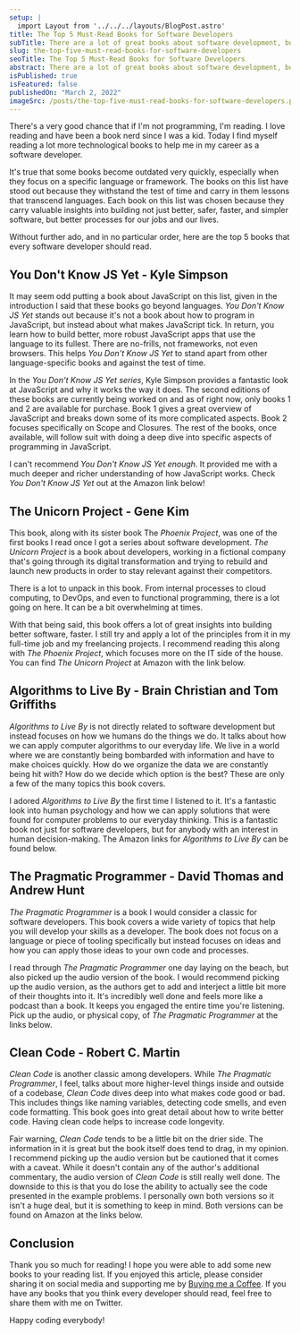 ```yaml
---
setup: |
  import Layout from '../../../layouts/BlogPost.astro'
title: The Top 5 Must-Read Books for Software Developers
subTitle: There are a lot of great books about software development, but these books are some that every developer should read!
slug: the-top-five-must-read-books-for-software-developers
seoTitle: The Top 5 Must-Read Books for Software Developers
abstract: There are a lot of great books about software development, but these books are some that every developer should read!
isPublished: true
isFeatured: false
publishedOn: "March 2, 2022"
imageSrc: /posts/the-top-five-must-read-books-for-software-developers.png
---
```


There's a very good chance that if I'm not programming, I'm reading. I love reading and have been a book nerd since I was a kid. Today I find myself reading a lot more technological books to help me in my career as a software developer.

It's true that some books become outdated very quickly, especially when they focus on a specific language or framework. The books on this list have stood out because they withstand the test of time and carry in them lessons that transcend languages. Each book on this list was chosen because they carry valuable insights into building not just better, safer, faster, and simpler software, but better processes for our jobs and our lives.

Without further ado, and in no particular order, here are the top 5 books that every software developer should read.

## You Don't Know JS Yet - Kyle Simpson

It may seem odd putting a book about JavaScript on this list, given in the introduction I said that these books go beyond languages. _You Don't Know JS Yet_ stands out because it's not a book about how to program in JavaScript, but instead about what makes JavaScript tick. In return, you learn how to build better, more robust JavaScript apps that use the language to its fullest. There are no-frills, not frameworks, not even browsers. This helps _You Don't Know JS Yet_ to stand apart from other language-specific books and against the test of time.

In the _You Don't Know JS Yet series_, Kyle Simpson provides a fantastic look at JavaScript and why it works the way it does. The second editions of these books are currently being worked on and as of right now, only books 1 and 2 are available for purchase. Book 1 gives a great overview of JavaScript and breaks down some of its more complicated aspects. Book 2 focuses specifically on Scope and Closures. The rest of the books, once available, will follow suit with doing a deep dive into specific aspects of programming in JavaScript.

I can't recommend _You Don't Know JS Yet enough_. It provided me with a much deeper and richer understanding of how JavaScript works. Check _You Don't Know JS Yet_ out at the Amazon link below!

<!-- <AffiliateLink
  imageSrc="//ws-na.amazon-adsystem.com/widgets/q?_encoding=UTF8&ASIN=B084DFZ6GW&Format=_SL160_&ID=AsinImage&MarketPlace=US&ServiceVersion=20070822&WS=1&tag=brockherion-20&language=en_US"
  ircSrc="https://ir-na.amazon-adsystem.com/e/ir?t=brockherion-20&language=en_US&l=li2&o=1&a=B084DFZ6GW"
>
  <div className="flex flex-col justify-between h-full">
    <div>
      <h4 className="font-bold tracking-widest">You Don't Know JS Yet</h4>
      <h5 className="ml-2">by Kyle Simpson</h5>
    </div>
    <div className="text-sm flex items-center space-x-4 mb-4">
      <a href="https://amzn.to/3C5v1ud" target="_blank">
        Physical Copy
      </a>
      <a href="https://amzn.to/3C5v1ud" target="_blank">
        Audiobook
      </a>
    </div>
  </div>
</AffiliateLink> -->

## The Unicorn Project - Gene Kim

This book, along with its sister book The _Phoenix Project_, was one of the first books I read once I got a series about software development. _The Unicorn Project_ is a book about developers, working in a fictional company that's going through its digital transformation and trying to rebuild and launch new products in order to stay relevant against their competitors.

There is a lot to unpack in this book. From internal processes to cloud computing, to DevOps, and even to functional programming, there is a lot going on here. It can be a bit overwhelming at times.

With that being said, this book offers a lot of great insights into building better software, faster. I still try and apply a lot of the principles from it in my full-time job and my freelancing projects. I recommend reading this along with _The Phoenix Project_, which focuses more on the IT side of the house. You can find _The Unicorn Project_ at Amazon with the link below.
<!-- 
<AffiliateLink
  imageSrc="//ws-na.amazon-adsystem.com/widgets/q?_encoding=UTF8&ASIN=1942788762&Format=_SL160_&ID=AsinImage&MarketPlace=US&ServiceVersion=20070822&WS=1&tag=brockherion-20&language=en_US"
  ircSrc="https://ir-na.amazon-adsystem.com/e/ir?t=brockherion-20&language=en_US&l=li2&o=1&a=1942788762"
>
  <div className="flex flex-col justify-between h-full">
    <div>
      <h4 className="font-bold tracking-widest">The Unicorn Project</h4>
      <h5 className="ml-2">by Gene Kim</h5>
    </div>
    <div className="text-sm flex items-center space-x-4 mb-4">
      <a href="https://amzn.to/3vyuKhX" target="_blank">
        Physical Copy
      </a>
      <a href="https://amzn.to/3vOj0s3" target="_blank">
        Audiobook
      </a>
    </div>
  </div>
</AffiliateLink> -->

## Algorithms to Live By - Brain Christian and Tom Griffiths

_Algorithms to Live By_ is not directly related to software development but instead focuses on how we humans do the things we do. It talks about how we can apply computer algorithms to our everyday life. We live in a world where we are constantly being bombarded with information and have to make choices quickly. How do we organize the data we are constantly being hit with? How do we decide which option is the best? These are only a few of the many topics this book covers.

I adored _Algorithms to Live By_ the first time I listened to it. It's a fantastic look into human psychology and how we can apply solutions that were found for computer problems to our everyday thinking. This is a fantastic book not just for software developers, but for anybody with an interest in human decision-making. The Amazon links for _Algorithms to Live By_ can be found below.

<!-- <AffiliateLink
  imageSrc="//ws-na.amazon-adsystem.com/widgets/q?_encoding=UTF8&ASIN=1250118360&Format=_SL160_&ID=AsinImage&MarketPlace=US&ServiceVersion=20070822&WS=1&tag=brockherion-20&language=en_US"
  ircSrc="https://ir-na.amazon-adsystem.com/e/ir?t=brockherion-20&language=en_US&l=li2&o=1&a=1250118360"
>
  <div className="flex flex-col justify-between h-full">
	<div>
	  <h4>Algorithms to Live By</h4>
	  <h5>by Brain Christian and Tom Griffiths</h5>
    </div>
    <div className="text-sm flex items-center space-x-4 mb-4">
      <a href="https://amzn.to/3vyuKhX" target="_blank">
        Physical Copy
      </a>
      <a href="https://amzn.to/3vOj0s3" target="_blank">
        Audiobook
      </a>
    </div>

  </div>
</AffiliateLink> -->

## The Pragmatic Programmer - David Thomas and Andrew Hunt

_The Pragmatic Programmer_ is a book I would consider a classic for software developers. This book covers a wide variety of topics that help you will develop your skills as a developer. The book does not focus on a language or piece of tooling specifically but instead focuses on ideas and how you can apply those ideas to your own code and processes.

I read through _The Pragmatic Programmer_ one day laying on the beach, but also picked up the audio version of the book. I would recommend picking up the audio version, as the authors get to add and interject a little bit more of their thoughts into it. It's incredibly well done and feels more like a podcast than a book. It keeps you engaged the entire time you're listening. Pick up the audio, or physical copy, of _The Pragmatic Programmer_ at the links below.

<!-- <AffiliateLink
  imageSrc="//ws-na.amazon-adsystem.com/widgets/q?_encoding=UTF8&ASIN=0135957052&Format=_SL160_&ID=AsinImage&MarketPlace=US&ServiceVersion=20070822&WS=1&tag=brockherion-20&language=en_US"
  ircSrc="https://ir-na.amazon-adsystem.com/e/ir?t=brockherion-20&language=en_US&l=li2&o=1&a=0135957052"
>
  <div className="flex flex-col justify-between h-full">
	<div>
	  <h4>The Pragmatic Programmer</h4>
	  <h5>by David Thomas and Andrew Hunt</h5>
    </div>
    <div className="text-sm flex items-center space-x-4 mb-4">
      <a href="https://amzn.to/3szpkl2" target="_blank">
        Physical Copy
      </a>
      <a href="https://amzn.to/3vuWvIp" target="_blank">
        Audiobook
      </a>
    </div>

  </div>
</AffiliateLink> -->

## Clean Code - Robert C. Martin

_Clean Code_ is another classic among developers. While _The Pragmatic Programmer_, I feel, talks about more higher-level things inside and outside of a codebase, _Clean Code_ dives deep into what makes code good or bad. This includes things like naming variables, detecting code smells, and even code formatting. This book goes into great detail about how to write better code. Having clean code helps to increase code longevity.

Fair warning, _Clean Code_ tends to be a little bit on the drier side. The information in it is great but the book itself does tend to drag, in my opinion. I recommend picking up the audio version but be cautioned that it comes with a caveat. While it doesn't contain any of the author's additional commentary, the audio version of _Clean Code_ is still really well done. The downside to this is that you do lose the ability to actually see the code presented in the example problems. I personally own both versions so it isn't a huge deal, but it is something to keep in mind. Both versions can be found on Amazon at the links below.

<!-- <AffiliateLink
  imageSrc="//ws-na.amazon-adsystem.com/widgets/q?_encoding=UTF8&ASIN=0132350882&Format=_SL160_&ID=AsinImage&MarketPlace=US&ServiceVersion=20070822&WS=1&tag=brockherion-20&language=en_US"
  ircSrc="https://ir-na.amazon-adsystem.com/e/ir?t=brockherion-20&language=en_US&l=li2&o=1&a=0132350882"
>
  <div className="flex flex-col justify-between h-full">
    <div>
      <h4>Clean Code</h4>
      <h5>by Robert C. Martin</h5>
    </div>
    <div className="text-sm flex items-center space-x-4 mb-4">
      <a href="https://amzn.to/3McaFEd" target="_blank">
        Physical Copy
      </a>
      <a href="https://amzn.to/3hwqlnJ" target="_blank">
        Audiobook
      </a>
    </div>
  </div>
</AffiliateLink> -->

## Conclusion

Thank you so much for reading! I hope you were able to add some new books to your reading list. If you enjoyed this article, please consider sharing it on social media and supporting me by [Buying me a Coffee](https://www.buymeacoffee.com/brockherion). If you have any books that you think every developer should read, feel free to share them with me on Twitter.

Happy coding everybody!
